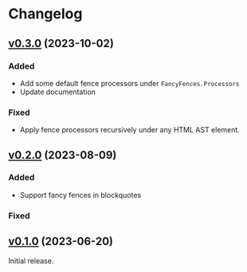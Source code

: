 # Changelog

## [v0.3.0](https://github.com/pnezis/fancy_fences/tree/v0.3.0) (2023-10-02)

### Added

- Add some default fence processors under `FancyFences.Processors`
- Update documentation

### Fixed

- Apply fence processors recursively under any HTML AST element.

## [v0.2.0](https://github.com/pnezis/fancy_fences/tree/v0.2.0) (2023-08-09)

### Added

- Support fancy fences in blockquotes

### Fixed

## [v0.1.0](https://github.com/pnezis/fancy_fences/tree/v0.1.0) (2023-06-20)

Initial release.

